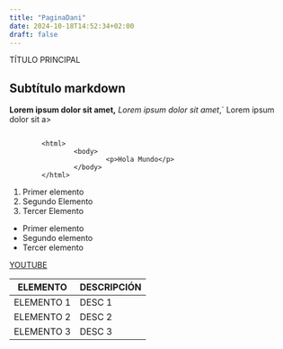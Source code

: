 ```yaml
---
title: "PaginaDani"
date: 2024-10-18T14:52:34+02:00
draft: false
---
```


 TÍTULO PRINCIPAL

## Subtítulo markdown


**Lorem ipsum dolor sit amet,** *Lorem ipsum dolor sit amet*,` Lorem ipsum dolor sit a>


~~~

        <html>
                <body>
                        <p>Hola Mundo</p>
                </body>
        </html>

~~~
1. Primer elemento
2. Segundo Elemento
3. Tercer Elemento

- Primer elemento
- Segundo elemento
- Tercer elemento

[YOUTUBE](https://www.youtube.com)

|ELEMENTO|DESCRIPCIÓN|
|--------|-----------|
|ELEMENTO 1| DESC 1|
|ELEMENTO 2| DESC 2|
|ELEMENTO 3| DESC 3|
